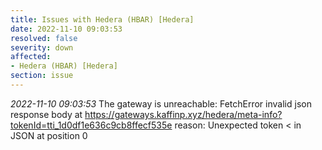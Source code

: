 ```yaml
---
title: Issues with Hedera (HBAR) [Hedera]
date: 2022-11-10 09:03:53
resolved: false
severity: down
affected:
- Hedera (HBAR) [Hedera]
section: issue
---
```


*2022-11-10 09:03:53* The gateway is unreachable: FetchError invalid json response body at https://gateways.kaffinp.xyz/hedera/meta-info?tokenId=tti_1d0df1e636c9cb8ffecf535e reason: Unexpected token < in JSON at position 0